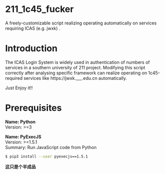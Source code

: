 # 211_1c45_fucker
A freely-customizable script realizing operating automatically on services requiring ICAS (e.g. jwxk) .  

# Introduction  

The ICAS Login System is widely used in authentication of numbers of services in a southern university of 211 project. Modifying this script correctly after analysing specific framework can realize operating on 1c45-required services like https://jwxk.___.edu.cn automatically.

Just Enjoy it!!  

# Prerequisites
  
**Name: Python**  
Version: >=3  
  
**Name: PyExecJS**  
Version: >=1.5.1  
Summary: Run JavaScript code from Python  
```bash
$ pip3 install --user pyexecjs==1.5.1
```

**这只是个半成品**

